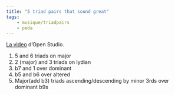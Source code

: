 ```yaml
---
title: "5 triad pairs that sound great"
tags:
    - musique/triadpairs
    - peda
---
```


[La video](https://www.youtube.com/watch?v=wEyZs59oe8E) d’Open Studio.

1. 5 and 6 triads on major
2. 2 (major) and 3 triads on lydian
3. b7 and 1 over dominant
4. b5 and b6 over altered 
5. Major(add b3) triads ascending/descending by minor 3rds over dominant b9s
